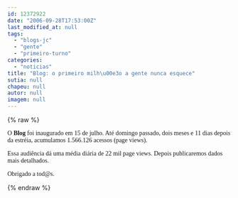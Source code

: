 ```yaml
---
id: 12372922
date: "2006-09-28T17:53:00Z"
last_modified_at: null
tags:
  - "blogs-jc"
  - "gente"
  - "primeiro-turno"
categories:
  - "noticias"
title: "Blog: o primeiro milh\u00e3o a gente nunca esquece"
sutia: null
chapeu: null
autor: null
imagem: null
---
```

{% raw %}
<p><P><FONT face=Verdana>O&nbsp;<STRONG>Blog</STRONG> foi inaugurado em 15 de julho. Até domingo passado, dois meses e&nbsp;11 dias depois da estréia, acumulamos 1.566.126 acessos (page views). </FONT></P></p>
<p><P><FONT face=Verdana>Essa audiência dá uma média diária de 22 mil page views. Depois publicaremos dados mais detalhados.</FONT></P></p>
<p><P><FONT face=Verdana>Obrigado a tod@s.</FONT></P> </p>
{% endraw %}